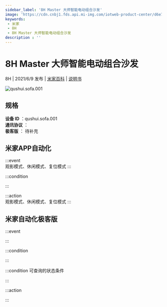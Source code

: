 ```yaml
---
sidebar_label: '8H Master 大师智能电动组合沙发'
image: 'https://cdn.cnbj1.fds.api.mi-img.com/iotweb-product-center/d6e7ecb48a436c7e761ed344422ebd66_168×168.png?GalaxyAccessKeyId=AKVGLQWBOVIRQ3XLEW&Expires=9223372036854775807&Signature=uIQnlU56gKkbFo53Leh05OKJd9U='
keywords: 
 - 米家
 - 8H
 - 8H Master 大师智能电动组合沙发
description : ''
---
```

# 8H Master 大师智能电动组合沙发

8H | 2021/6/9 发布 | [米家百科](https://home.mi.com/webapp/content/baike/product/index.html?model=qushui.sofa.001) | [说明书](https://home.mi.com/views/introduction.html?model=qushui.sofa.001&region=cn)

![qushui.sofa.001](https://cdn.cnbj1.fds.api.mi-img.com/iotweb-product-center/d6e7ecb48a436c7e761ed344422ebd66_168×168.png?GalaxyAccessKeyId=AKVGLQWBOVIRQ3XLEW&Expires=9223372036854775807&Signature=uIQnlU56gKkbFo53Leh05OKJd9U=)

## 规格  
> 
**设备 ID** ：qushui.sofa.001  
**通讯协议** ：  
**极客版**  ： 待补充 


## 米家APP自动化  

:::event  
观影模式、休闲模式、复位模式
:::

:::condition  

:::

:::action   
观影模式、休闲模式、复位模式
:::

## 米家自动化极客版  

:::event  

:::

:::condition  

:::

:::condition 可查询的状态条件  

:::

:::action  

:::

        
